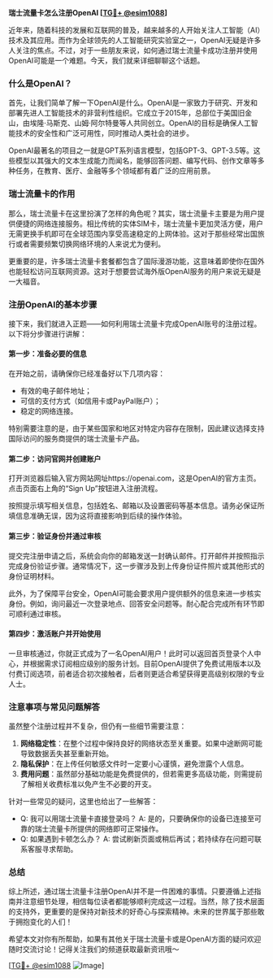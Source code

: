 **瑞士流量卡怎么注册OpenAI [[TG💪+ @esim1088](https://t.me/s/esim1088)]**

近年来，随着科技的发展和互联网的普及，越来越多的人开始关注人工智能（AI）技术及其应用。而作为全球领先的人工智能研究实验室之一，OpenAI无疑是许多人关注的焦点。不过，对于一些朋友来说，如何通过瑞士流量卡成功注册并使用OpenAI可能是一个难题。今天，我们就来详细聊聊这个话题。

### 什么是OpenAI？

首先，让我们简单了解一下OpenAI是什么。OpenAI是一家致力于研究、开发和部署先进人工智能技术的非营利性组织。它成立于2015年，总部位于美国旧金山，由埃隆·马斯克、山姆·阿尔特曼等人共同创立。OpenAI的目标是确保人工智能技术的安全性和广泛可用性，同时推动人类社会的进步。

OpenAI最著名的项目之一就是GPT系列语言模型，包括GPT-3、GPT-3.5等。这些模型以其强大的文本生成能力而闻名，能够回答问题、编写代码、创作文章等多种任务，在教育、医疗、金融等多个领域都有着广泛的应用前景。

### 瑞士流量卡的作用

那么，瑞士流量卡在这里扮演了怎样的角色呢？其实，瑞士流量卡主要是为用户提供便捷的网络连接服务。相比传统的实体SIM卡，瑞士流量卡更加灵活方便，用户无需更换手机即可在全球范围内享受高速稳定的上网体验。这对于那些经常出国旅行或者需要频繁切换网络环境的人来说尤为便利。

更重要的是，许多瑞士流量卡套餐都包含了国际漫游功能，这意味着即使你在国外也能轻松访问互联网资源。这对于想要尝试海外版OpenAI服务的用户来说无疑是一大福音。

### 注册OpenAI的基本步骤

接下来，我们就进入正题——如何利用瑞士流量卡完成OpenAI账号的注册过程。以下将分步骤进行讲解：

#### 第一步：准备必要的信息

在开始之前，请确保你已经准备好以下几项内容：
- 有效的电子邮件地址；
- 可信的支付方式（如信用卡或PayPal账户）；
- 稳定的网络连接。

特别需要注意的是，由于某些国家和地区对特定内容存在限制，因此建议选择支持国际访问的服务商提供的瑞士流量卡产品。

#### 第二步：访问官网并创建账户

打开浏览器后输入官方网站网址https://openai.com，这是OpenAI的官方主页。点击页面右上角的“Sign Up”按钮进入注册流程。

按照提示填写相关信息，包括姓名、邮箱以及设置密码等基本信息。请务必保证所填信息准确无误，因为这将直接影响到后续的操作体验。

#### 第三步：验证身份并通过审核

提交完注册申请之后，系统会向你的邮箱发送一封确认邮件。打开邮件并按照指示完成身份验证步骤。通常情况下，这一步骤涉及到上传身份证件照片或其他形式的身份证明材料。

此外，为了保障平台安全，OpenAI可能会要求用户提供额外的信息来进一步核实身份。例如，询问最近一次登录地点、回答安全问题等。耐心配合完成所有环节即可顺利通过审核。

#### 第四步：激活账户并开始使用

一旦审核通过，你就正式成为了一名OpenAI用户！此时可以返回首页登录个人中心，并根据需求订阅相应级别的服务计划。目前OpenAI提供了免费试用版本以及付费订阅选项，前者适合初次接触者，后者则更适合希望获得更高级别权限的专业人士。

### 注意事项与常见问题解答

虽然整个注册过程并不复杂，但仍有一些细节需要注意：

1. **网络稳定性**：在整个过程中保持良好的网络状态至关重要。如果中途断网可能导致数据丢失甚至重新开始。
2. **隐私保护**：在上传任何敏感文件时一定要小心谨慎，避免泄露个人信息。
3. **费用问题**：虽然部分基础功能是免费提供的，但若需更多高级功能，则需提前了解相关收费标准以免产生不必要的开支。

针对一些常见的疑问，这里也给出了一些解答：
- Q: 我可以用瑞士流量卡直接登录吗？
  A: 是的，只要确保你的设备已连接至可靠的瑞士流量卡所提供的网络即可正常操作。
- Q: 如果遇到卡顿怎么办？
  A: 尝试刷新页面或稍后再试；若持续存在问题可联系客服寻求帮助。

### 总结

综上所述，通过瑞士流量卡注册OpenAI并不是一件困难的事情。只要遵循上述指南并注意细节处理，相信每位读者都能够顺利完成这一过程。当然，除了技术层面的支持外，更重要的是保持对新技术的好奇心与探索精神。未来的世界属于那些敢于拥抱变化的人们！

希望本文对你有所帮助，如果有其他关于瑞士流量卡或是OpenAI方面的疑问欢迎随时交流讨论！记得关注我们的频道获取最新资讯哦～

[[TG💪+ @esim1088](https://t.me/s/esim1088) ![Image](https://i.postimg.cc/4NQfJmqS/Snipaste-2025-05-13-00-14-12.png)]